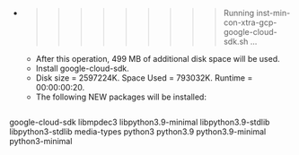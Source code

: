 * >>>>>>>>> Running inst-min-con-xtra-gcp-google-cloud-sdk.sh ...
  * After this operation, 499 MB of additional disk space will be used.
  * Install google-cloud-sdk.
  * Disk size = 2597224K. Space Used = 793032K. Runtime = 00:00:00:20.
  * The following NEW packages will be installed:
  ```bash
google-cloud-sdk libmpdec3 libpython3.9-minimal libpython3.9-stdlib libpython3-stdlib
media-types python3 python3.9 python3.9-minimal python3-minimal
  ```

